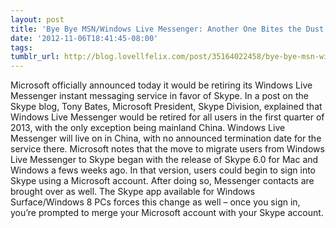 ```yaml
---
layout: post
title: 'Bye Bye MSN/Windows Live Messenger: Another One Bites the Dust'
date: '2012-11-06T18:41:45-08:00'
tags: 
tumblr_url: http://blog.lovellfelix.com/post/35164022458/bye-bye-msn-windows-live-messenger-another-one-bites
---
```


Microsoft officially announced today it would be retiring its Windows Live Messenger instant messaging service in favor of Skype. In a post on the Skype blog, Tony Bates, Microsoft President, Skype Division, explained that Windows Live Messenger would be retired for all users in the first quarter of 2013, with the only exception being mainland China.
Windows Live Messenger will live on in China, with no announced termination date for the service there. Microsoft notes that the move to migrate users from Windows Live Messenger to Skype began with the release of Skype 6.0 for Mac and Windows a fews weeks ago. In that version, users could begin to sign into Skype using a Microsoft account. After doing so, Messenger contacts are brought over as well. The Skype app available for Windows Surface/Windows 8 PCs forces this change as well – once you sign in, you’re prompted to merge your Microsoft account with your Skype account.
